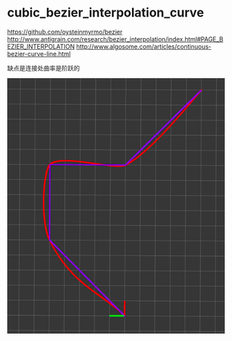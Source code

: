 # cubic_bezier_interpolation_curve
https://github.com/oysteinmyrmo/bezier
http://www.antigrain.com/research/bezier_interpolation/index.html#PAGE_BEZIER_INTERPOLATION
http://www.algosome.com/articles/continuous-bezier-curve-line.html


缺点是连接处曲率是阶跃的

![image](https://github.com/tanghz/cubic_bezier_interpolation_curve/blob/master/cubic_bezier.png)
